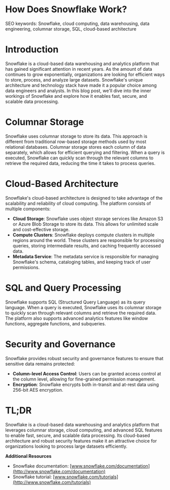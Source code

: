 **How Does Snowflake Work?**
================================

SEO keywords: Snowflake, cloud computing, data warehousing, data engineering, columnar storage, SQL, cloud-based architecture

**Introduction**
===============

Snowflake is a cloud-based data warehousing and analytics platform that has gained significant attention in recent years. As the amount of data continues to grow exponentially, organizations are looking for efficient ways to store, process, and analyze large datasets. Snowflake's unique architecture and technology stack have made it a popular choice among data engineers and analysts. In this blog post, we'll dive into the inner workings of Snowflake and explore how it enables fast, secure, and scalable data processing.

**Columnar Storage**
==================

Snowflake uses columnar storage to store its data. This approach is different from traditional row-based storage methods used by most relational databases. Columnar storage stores each column of data separately, which allows for efficient querying and filtering. When a query is executed, Snowflake can quickly scan through the relevant columns to retrieve the required data, reducing the time it takes to process queries.

**Cloud-Based Architecture**
==========================

Snowflake's cloud-based architecture is designed to take advantage of the scalability and reliability of cloud computing. The platform consists of multiple components:

* **Cloud Storage**: Snowflake uses object storage services like Amazon S3 or Azure Blob Storage to store its data. This allows for unlimited scale and cost-effective storage.
* **Compute Clusters**: Snowflake deploys compute clusters in multiple regions around the world. These clusters are responsible for processing queries, storing intermediate results, and caching frequently accessed data.
* **Metadata Service**: The metadata service is responsible for managing Snowflake's schema, cataloging tables, and keeping track of user permissions.

**SQL and Query Processing**
============================

Snowflake supports SQL (Structured Query Language) as its query language. When a query is executed, Snowflake uses its columnar storage to quickly scan through relevant columns and retrieve the required data. The platform also supports advanced analytics features like window functions, aggregate functions, and subqueries.

**Security and Governance**
==========================

Snowflake provides robust security and governance features to ensure that sensitive data remains protected:

* **Column-level Access Control**: Users can be granted access control at the column level, allowing for fine-grained permission management.
* **Encryption**: Snowflake encrypts both in-transit and at-rest data using 256-bit AES encryption.

**TL;DR**
==========

Snowflake is a cloud-based data warehousing and analytics platform that leverages columnar storage, cloud computing, and advanced SQL features to enable fast, secure, and scalable data processing. Its cloud-based architecture and robust security features make it an attractive choice for organizations looking to process large datasets efficiently.

**Additional Resources**

* Snowflake documentation: [www.snowflake.com/documentation](http://www.snowflake.com/documentation)
* Snowflake tutorial: [www.snowflake.com/tutorials](http://www.snowflake.com/tutorials)